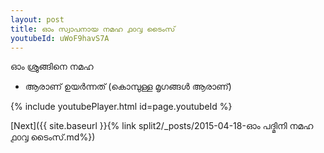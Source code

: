 ```yaml
---
layout: post
title: ഓം സ്വാപനായ നമഹ ൧൦൮ ടൈംസ്
youtubeId: uWoF9havS7A
---
```

 
 
 ഓം ശ്രുങ്ങിനെ നമഹ 
 
 -  ആരാണ് ഉയർന്നത് (കൊമ്പുള്ള മൃഗങ്ങൾ ആരാണ്) 
 
  
 
  
 
 
 
 
 
 


{% include youtubePlayer.html id=page.youtubeId %}
 
[Next]({{ site.baseurl }}{% link  split2/_posts/2015-04-18-ഓം പദ്മിനി നമഹ ൧൦൮ ടൈംസ്.md%})
 
